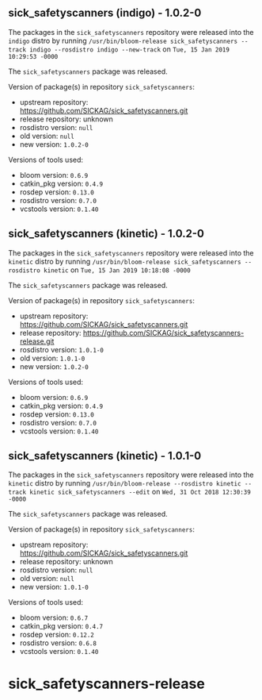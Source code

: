 ## sick_safetyscanners (indigo) - 1.0.2-0

The packages in the `sick_safetyscanners` repository were released into the `indigo` distro by running `/usr/bin/bloom-release sick_safetyscanners --track indigo --rosdistro indigo --new-track` on `Tue, 15 Jan 2019 10:29:53 -0000`

The `sick_safetyscanners` package was released.

Version of package(s) in repository `sick_safetyscanners`:

- upstream repository: https://github.com/SICKAG/sick_safetyscanners.git
- release repository: unknown
- rosdistro version: `null`
- old version: `null`
- new version: `1.0.2-0`

Versions of tools used:

- bloom version: `0.6.9`
- catkin_pkg version: `0.4.9`
- rosdep version: `0.13.0`
- rosdistro version: `0.7.0`
- vcstools version: `0.1.40`


## sick_safetyscanners (kinetic) - 1.0.2-0

The packages in the `sick_safetyscanners` repository were released into the `kinetic` distro by running `/usr/bin/bloom-release sick_safetyscanners --rosdistro kinetic` on `Tue, 15 Jan 2019 10:18:08 -0000`

The `sick_safetyscanners` package was released.

Version of package(s) in repository `sick_safetyscanners`:

- upstream repository: https://github.com/SICKAG/sick_safetyscanners.git
- release repository: https://github.com/SICKAG/sick_safetyscanners-release.git
- rosdistro version: `1.0.1-0`
- old version: `1.0.1-0`
- new version: `1.0.2-0`

Versions of tools used:

- bloom version: `0.6.9`
- catkin_pkg version: `0.4.9`
- rosdep version: `0.13.0`
- rosdistro version: `0.7.0`
- vcstools version: `0.1.40`


## sick_safetyscanners (kinetic) - 1.0.1-0

The packages in the `sick_safetyscanners` repository were released into the `kinetic` distro by running `/usr/bin/bloom-release --rosdistro kinetic --track kinetic sick_safetyscanners --edit` on `Wed, 31 Oct 2018 12:30:39 -0000`

The `sick_safetyscanners` package was released.

Version of package(s) in repository `sick_safetyscanners`:

- upstream repository: https://github.com/SICKAG/sick_safetyscanners.git
- release repository: unknown
- rosdistro version: `null`
- old version: `null`
- new version: `1.0.1-0`

Versions of tools used:

- bloom version: `0.6.7`
- catkin_pkg version: `0.4.7`
- rosdep version: `0.12.2`
- rosdistro version: `0.6.8`
- vcstools version: `0.1.40`


# sick_safetyscanners-release
